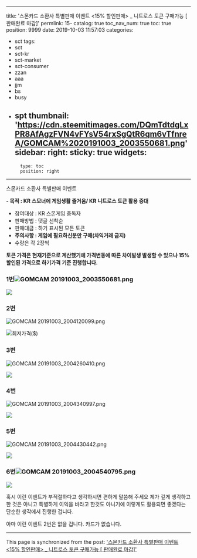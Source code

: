 
---
title: '스몬카드 소환사 특별판매 이벤트  <15% 할인판매> _ 니트로스 토큰 구매가능 [ 판매완료 마감]'
permlink: 15-
catalog: true
toc_nav_num: true
toc: true
position: 9999
date: 2019-10-03 11:57:03
categories:
- sct
tags:
- sct
- sct-kr
- sct-market
- sct-consumer
- zzan
- aaa
- jjm
- bs
- busy
- spt
thumbnail: 'https://cdn.steemitimages.com/DQmTdtdgLxPR8AfAgzFVN4vFYsV54rxSgQtR6qm6vTfnreA/GOMCAM%2020191003_2003550681.png'
sidebar:
    right:
        sticky: true
widgets:
    -
        type: toc
        position: right
---


스몬카드 소환사 특별판매 이벤트

**- 목적 :  KR 스모너에 게임생활 즐거움/  KR 니트로스 토큰 활용 증대**


- 참여대상 :  KR 스몬게임 중독자
- 판매방법 : 댓글 선착순
- 판매대금 : 하기 표시된 모든 토큰
- **주의사항 : 게임에 필요하신분만 구매(차익거래 금지)**
- 수량은 각 2장씩

**토큰 가격은 현재기준으로 계산했기에  가격변동에 따른  차이발생
발생할 수 있으나  15%할인된 가격으로 하기가격 기준 진행합니다.**




### 1번![GOMCAM 20191003_2003550681.png](https://cdn.steemitimages.com/DQmTdtdgLxPR8AfAgzFVN4vFYsV54rxSgQtR6qm6vTfnreA/GOMCAM%2020191003_2003550681.png)


![](https://cdn.steemitimages.com/DQmXhyurbM3YAiKohDQrttzcyggTsN5UDXp76KSxCRUtANZ/image.png)

### 2번
![GOMCAM 20191003_2004120099.png](https://cdn.steemitimages.com/DQme8sNb8fivQfY92T7tHx6rFNrJVo2FmgeYgedvpwpMpoo/GOMCAM%2020191003_2004120099.png)

![](https://cdn.steemitimages.com/DQmYrP2cjYiPWDagEP8aC5Zb98wtsy96NjadVxJiczaLTiv/image.png)최저가격($)		 

### 3번
![GOMCAM 20191003_2004260410.png](https://cdn.steemitimages.com/DQmeyfePFHdHfxZDVQDLC1cQxi3KGvwUGQfE1Y252HtAzwa/GOMCAM%2020191003_2004260410.png)


![](https://cdn.steemitimages.com/DQmfAMS8Pecp2VyVS39C388HrsqxqaSQPvqSBbGax2QA72S/image.png)

### 4번
![GOMCAM 20191003_2004340997.png](https://cdn.steemitimages.com/DQmPjxt6WuRt4V8wjDzUEWBF7q1ZF5geP2qEsX2FCAZnFKA/GOMCAM%2020191003_2004340997.png)

![](https://cdn.steemitimages.com/DQmfPjve6cQ1wBCZZcfYzVt8JYia6kfPWm3Pc62QHm2Jx7G/image.png)

### 5번
![GOMCAM 20191003_2004430442.png](https://cdn.steemitimages.com/DQmdzuiqQuowX9fsJZZDa4ibuQrwfxUYyKqVnUxYsac43Bw/GOMCAM%2020191003_2004430442.png)


![](https://cdn.steemitimages.com/DQmctpybYs8QgNs6rEqytKQWX9tfg4KqktUyLhwF7ofEQMD/image.png)

### 6번![GOMCAM 20191003_2004540795.png](https://cdn.steemitimages.com/DQmXu94LuUwGeczMhYMjbwzApNBHQWrzcCarr9UNvpiKocu/GOMCAM%2020191003_2004540795.png)

![](https://cdn.steemitimages.com/DQmQwuJCYeny1RmZn72pqnxUjGrVADXMsx3ZxiYG3JEmPjt/image.png)


혹시 이런 이벤트가 부적절하다고 생각하시면 편하게 말씀해 주세요
제가 깊게 생각하고 한 것은 아니고 특별하게 이익을 바라고 한것도 아니기에
이렇게도 활용되면 좋겠다는 단순한 생각에서 진행한 겁니다. 

아마 이런 이벤트 2번은 없을 겁니다.  카드가 없습니다.

- - -

This page is synchronized from the post: ['스몬카드 소환사 특별판매 이벤트  <15% 할인판매> _ 니트로스 토큰 구매가능 [ 판매완료 마감]'](https://steemit.com/@kibumh/15-)
